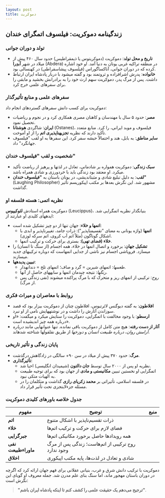 ```yaml
---
layout: post
title: دموکریت
---
```


## زندگینامه دموکریت: فیلسوف اتمگرای خندان

### تولد و دوران جوانی
- **تاریخ و محل تولد**: دموکریت (دموکریتوس یا ذیمقراطیس) حدود سال ۴۶۰ پیش از میلاد در شهر **آبدِرا** (Abdera) در منطقه تراکیه غربی یونان به دنیا آمد. او خود اشاره کرده که در دوران جوانی، آناکساگوراس (فیلسوف پیشاسقراطی) در کهنسالی بود.  
- **خانواده**: پدرش اشرافزاده و ثروتمند بود و گفته میشود با دربار پادشاه ایران ارتباط داشت. پس از مرگ پدر، دموکریت سهم ارث خود را به برادرانش بخشید و مابقی را برای سفرهای علمی خرج کرد.

### سفرهای علمی و منابع تأثیرگذار
دموکریت برای کسب دانش سفرهای گستردهای انجام داد:  
- **مصر**: حدود ۵ سال با مهندسان و کاهنان مصری همکاری کرد و در نجوم و ریاضیات تحصیل نمود.  
- **ایران**: شاگردی **هوشتانا** (Ostanes)، فیلسوف و موبد ایرانی، را کرد. منابع متعدد تأکید دارند که نظریه **تجزیهناپذیری اتم** را از او آموخت.  
- **سایر مناطق**: به بابل، هند و احتمالاً حبشه سفر کرد. این سفرها به او لقب "فیلسوف جهانگرد" داد.  

### شخصیت و لقب "فیلسوف خندان"
- **سبک زندگی**: دموکریت همواره بر شادمانی، تعادل در لذتها و پرهیز از ریاضت تأکید میکرد. او معتقد بود زندگی باید با خردورزی و شادی همراه باشد.  
- **لقب**: به دلیل تبلیغ شادی و مثبتاندیشی، در یونان باستان به **"فیلسوف خندان"** (Laughing Philosopher) مشهور شد. این نگرش بعدها بر مکتب اپیکوریسم تأثیر گذاشت.  

### نظریه اتمی: هسته فلسفه او
دموکریت همراه استادش **لئوکیپوس** (Leucippus)، بنیانگذار نظریه اتمگرایی شد. ایدههای کلیدی او عبارتند از:  

- **اتمها و خلاء**: جهان تنها از دو چیز تشکیل شده است:  
  - **اتمها** (واژه یونانی به معنای "تقسیمناپذیر"): ذرات جامد، تغییرناپذیر و ابدی با اشکال گوناگون (مثلاً اتم آب کروی، اتم سرکه لوزی).  
  - **خلاء (فضای تهی)**: بستری برای حرکت و ترکیب اتمها.  
- **تشکیل جهان**: برخورد و اتصال اتمها در خلاء، همه اجسام (از سنگ تا انسان) را میسازد. فروپاشی اجسام نیز ناشی از جدایی اتمهاست که دوباره ترکیبهای جدید میسازند.  
- **تبیین پدیدهها**:  
  - *طعمها*: اتمهای شیرین = گرد و صاف؛ اتمهای تلخ = دندانهدار.  
  - *رنگها*: نتیجه چیدمان اتمها و سایههای حاصل از آنها.  
  - *روح*: ترکیبی از اتمهای ریز و متحرک که با مرگ پراکنده میشوند (نفی زندگی پس از مرگ).  

### روابط با معاصران و میراث فکری
- **افلاطون**: به گفته دیوگنس لائرتیوس، افلاطون چنان از دموکریت بیزار بود که قصد سوزاندن آثارش را داشت و در نوشتههایش نامی از او نبرد.  
- **ارسطو**: با وجود مخالفت با اتمگرایی، دموکریت را ستایش میکرد و میگفت: «او درباره همه چیز اندیشیده است».  
- **آثار از دست رفته**: هیچ متن کامل از دموکریت باقی نمانده. تنها عنوانهایی مانند *درباره آرامش روان*، *درباره طبیعت انسان* و *دوزخها* از طریق نقلقولها شناخته شدهاند.  

### پایان زندگی و تأثیر تاریخی
- **مرگ**: حدود ۳۷۰ پیش از میلاد در سن ۹۰+ سالگی در زادگاهش درگذشت.  
- **تأثیرگذاری**:  
  - نظریه او پس از ۲۰۰۰ سال توسط **جان دالتون** (شیمیدان انگلیسی) احیا شد.  
  - اتمگرایی او نخستین تبیین **مکانیستی و مادی** از جهان بود که برای توجیه طبیعت به الهیات متکی نبود.  
  - در فلسفه اسلامی، تأثیراتی بر **محمد زکریای رازی** گذاشت و متکلمان را در مسئله جزءلایتجزی تحت تأثیر قرار داد.  

### جدول خلاصه باورهای کلیدی دموکریت
| مفهوم | توضیح | منبع |  
|-------|-------|-------|  
| **اتم** | ذرات تقسیم‌ناپذیر با اشکال متنوع |  |  
| **خلاء** | فضای لازم برای حرکت و ترکیب اتم‌ها |  |  
| **جبرگرایی** | همه رویدادها حاصل برخورد مکانیکی اتم‌ها |  |  
| **نفی ماوراءطبیعت** | روح ترکیبی از اتم‌هاست؛ زندگی پس از مرگ وجود ندارد |  |  
| **اخلاق** | شادی و تعادل در لذت‌ها، پایه مکتب اپیکوری |  |  

دموکریت با ترکیب دانش شرق و غرب، بنیانی عقلانی برای فهم جهان ارائه کرد که اگرچه در دوران باستان مهجور ماند، اما سنگ بنای علم مدرن شد. جمله معروف او گویای این نگرش است:  
> **"ترجیح می‌دهم یک حقیقت علمی را کشف کنم تا اینکه پادشاه ایران باشم"**.
